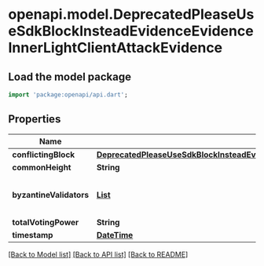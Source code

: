 # openapi.model.DeprecatedPleaseUseSdkBlockInsteadEvidenceEvidenceInnerLightClientAttackEvidence

## Load the model package
```dart
import 'package:openapi/api.dart';
```

## Properties
Name | Type | Description | Notes
------------ | ------------- | ------------- | -------------
**conflictingBlock** | [**DeprecatedPleaseUseSdkBlockInsteadEvidenceEvidenceInnerLightClientAttackEvidenceConflictingBlock**](DeprecatedPleaseUseSdkBlockInsteadEvidenceEvidenceInnerLightClientAttackEvidenceConflictingBlock.md) |  | [optional] 
**commonHeight** | **String** |  | [optional] 
**byzantineValidators** | [**List<DeprecatedPleaseUseSdkBlockInsteadEvidenceEvidenceInnerLightClientAttackEvidenceConflictingBlockValidatorSetValidatorsInner>**](DeprecatedPleaseUseSdkBlockInsteadEvidenceEvidenceInnerLightClientAttackEvidenceConflictingBlockValidatorSetValidatorsInner.md) |  | [optional] [default to const []]
**totalVotingPower** | **String** |  | [optional] 
**timestamp** | [**DateTime**](DateTime.md) |  | [optional] 

[[Back to Model list]](../README.md#documentation-for-models) [[Back to API list]](../README.md#documentation-for-api-endpoints) [[Back to README]](../README.md)


